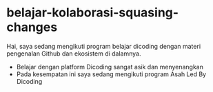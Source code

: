 # belajar-kolaborasi-squasing-changes
Hai, saya sedang mengikuti program belajar dicoding dengan materi pengenalan Github dan ekosistem di dalamnya. <br>
 - Belajar dengan platform Dicoding sangat asik dan menyenangkan <br>
 - Pada kesempatan ini saya sedang mengikuti program Asah Led By Dicoding <br>

